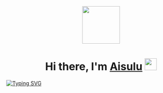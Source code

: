 <div id="header" align="center">
  <img src="https://media3.giphy.com/media/v1.Y2lkPTc5MGI3NjExNWE5eXkzbHdpY3hnMW8zYnozc2FpN3N4Zm9tMjFldjgxMXRzeTU1cSZlcD12MV9pbnRlcm5hbF9naWZfYnlfaWQmY3Q9Zw/JIX9t2j0ZTN9S/giphy.gif" width="100"/>
</div>

<h1 align="center">Hi there, I'm <a href="#" target="_blank">Aisulu</a>  
<img src="https://github.com/blackcater/blackcater/raw/main/images/Hi.gif" height="32"/></h1>

[![Typing SVG](https://readme-typing-svg.herokuapp.com?color=%2336BCF7&lines=Currently+Biology+teacher+I+am+interested+in+IT)](https://git.io/typing-svg)

